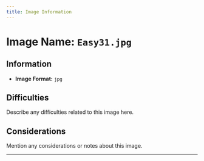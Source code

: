 ```yaml
---
title: Image Information
---
```


# Image Name: `Easy31.jpg`

## Information

- **Image Format:** `jpg`

## Difficulties

Describe any difficulties related to this image here.

## Considerations

Mention any considerations or notes about this image.

---
